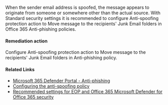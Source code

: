 When the sender email address is spoofed, the message appears to originate from someone or somewhere other than the actual source. With Standard security settings it is recommended to configure Anti-spoofing protection action to Move message to the recipients' Junk Email folders in Office 365 Anti-phishing policies.

#### Remediation action
Configure Anti-spoofing protection action to Move message to the recipients' Junk Email folders in Anti-phishing policy.

#### Related Links

* [Microsoft 365 Defender Portal - Anti-phishing](https://security.microsoft.com/antiphishing) 
* [Configuring the anti-spoofing policy](https://aka.ms/orca-atpp-docs-5) 
* [Recommended settings for EOP and Office 365 Microsoft Defender for Office 365 security](https://aka.ms/orca-atpp-docs-6)
